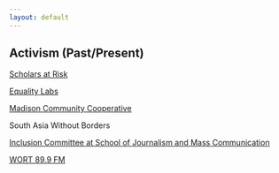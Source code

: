 ```yaml
---
layout: default
---
```


## Activism (Past/Present)

[Scholars at Risk](https://www.scholarsatrisk.org/)

[Equality Labs](https://www.equalitylabs.org/)

[Madison Community Cooperative](https://www.madisoncommunity.coop/)

South Asia Without Borders

[Inclusion Committee at School of Journalism and Mass Communication](https://journalism.wisc.edu/about/diversity-equity-inclusion/)

[WORT 89.9 FM](https://www.wortfm.org/)

<!-- 

I read and write news stories for the show *World View* on [WORT 89.9 FM](https://www.wortfm.org/). WORT is a local, community-run, non-profit radio station. *World View* is the oldest news show on WORT, and it features a half-hour round-up of the week’s international news, followed by a 20-30 minute feature, often a speech or in-depth interview. It is broadcasted on Sundays, 5 PM CST.

Below are the recordings of the episodes of *World View* that I have contributed to. Although I try to update this list regularly, you can stream the [WORT archives](http://archive.wortfm.org/), or listen to the station [live](https://www.wortfm.org/listen-live/) on WORT website.

----------------------------------------------------------------------------------------

* [September 16, 2018](https://www.dropbox.com/s/vxeswhztllizbep/Sep%2016%202018.mp3)
* [September 23, 2018](https://www.dropbox.com/s/s049k7a65llwmrq/Sep%2023%202018.mp3)
* [September 30, 2018](https://www.dropbox.com/s/5yxmoxxfb2f8mdg/Sep%2030%202018.mp3)
* [October 7, 2018](https://www.dropbox.com/s/70ossr7ads125b0/Oct%207%202018.mp3)
* [October 14, 2018](https://www.dropbox.com/s/3t1nxai4gf2rlx3/Oct%2014%202018.mp3)
* [October 28, 2018](https://www.dropbox.com/s/o2qxopi6yaao75h/Oct%2028%202018.mp3)
* [November 4, 2018](https://www.dropbox.com/s/96n6vwnncu87xyh/Nov%204%202018.mp3)
* [November 11, 2018](https://www.dropbox.com/s/3whtvpvnjug6hhm/Nov%2011%202018.mp3)
* [November 18, 2018](https://www.dropbox.com/s/4q1lgjpplbaayle/Nov%2018%202018.mp3)
* [December 2, 2018](https://www.dropbox.com/s/vg0jyj6apqfc22j/Dec%202%202018.mp3)
* [December 9, 2018](https://www.dropbox.com/s/zp4o6hsbrvdqilh/Dec%209%202018.mp3)
* [January 27, 2019](https://www.dropbox.com/s/mpvdm0krqzpa6om/Jan%2027%202019.mp3)
* [February 3, 2019](https://www.dropbox.com/s/l4hv88rzlcrq56r/Feb%203%202019.mp3)
* [February 10, 2019](https://www.dropbox.com/s/ktllqhkbaaxdfuy/Feb%2010%202019.mp3)
* [February 17, 2019](https://www.dropbox.com/s/jz2jrorbtwimco8/Feb%2017%202019.mp3)
* [February 24, 2019](https://www.dropbox.com/s/p5613d2r6zdf8g0/Feb%2024%202019.mp3)
* [March 10, 2019](https://www.dropbox.com/s/3sssetrxv0wfd1i/March%2010%202019.mp3)
* [April 7, 2019](https://www.dropbox.com/s/w4e220vuicba65k/April%207%202019.mp3)
* [April 14, 2019](https://www.dropbox.com/s/9guliuxlwf9r9a5/April%2014%202019.mp3)
* [April 28, 2019](https://www.dropbox.com/s/451d497wcpw03yd/April%2028%202019.mp3)
* [June 9, 2019](https://www.dropbox.com/s/mhipohboick13yt/June%209%202019.mp3)
* [June 16, 2019](https://www.dropbox.com/s/byhvezdfefz4jt2/June%2016%202019.mp3)
* [June 23, 2019](https://www.dropbox.com/s/kxa1nakz7m3o5in/June%2023%202019.mp3)
* [June 30, 2019](https://www.dropbox.com/s/rb0rm6j37qiajyx/June%2030%202019.mp3)
* [July 7, 2019](https://www.dropbox.com/s/ff3nmuuwgtg63li/July%207%202019.mp3)
* [July 14, 2019](https://www.dropbox.com/s/uldlh8tkewshh96/July%2014%202019.mp3)
* [July 21, 2019](https://www.dropbox.com/s/ii8gq1gj58sh5uf/July%2021%202019.mp3)
* [July 28, 2019](https://www.dropbox.com/s/kvx7tzgzs7l1ics/July%2028%202019.mp3)
* [August 4, 2019](https://www.dropbox.com/s/eva09rudpj64gzk/August%204%202019.mp3)
* [August 11, 2019](https://www.dropbox.com/s/o3ub4ub7ulk0kq2/August%2011%202019.mp3)
* [August 18, 2019](https://www.dropbox.com/s/rc5khuvm994a9f3/August%2018%202019.mp3)
* [September 8, 2019](https://www.dropbox.com/s/ku90skln433du2z/September%208%202019.mp3)
* [September 15, 2019](https://www.dropbox.com/s/9008vvc8vyoh86w/September%2015%202019.mp3)
* [September 29, 2019](https://www.dropbox.com/s/l3by7glvqerwglj/September%2029%202019.mp3)
* [October 6, 2019](https://www.dropbox.com/s/0svqqckslqhsfsk/October%206%202019.mp3)

---------------------------------------------------------------------------------------- -->
